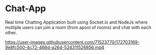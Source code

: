 # Chat-App

Real time Chatting Application built using Socket.io and NodeJs where multiple users can join a room (from apool of rooms) and chat with each other.



https://user-images.githubusercontent.com/71523770/172703169-9e8fc500-4c72-466d-a264-524311526856.mp4

